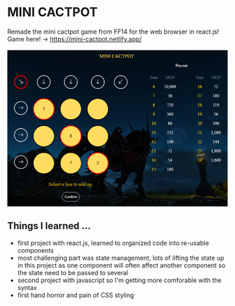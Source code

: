 # MINI CACTPOT
Remade the mini cactpot game from FF14 for the web browser in react.js!  
Game here! -> https://mini-cactpot.netlify.app/ <br><br>
![Example image of web app!](/images/example.png "Example")

## Things I learned ...

- first project with react.js, learned to organized code into re-usable components
- most challenging part was state management, lots of lifting the state up in this project as one component will often
  affect another component so the state need to be passed to several
- second project with javascript so I'm getting more comforable with the syntax
- first hand horror and pain of CSS styling
